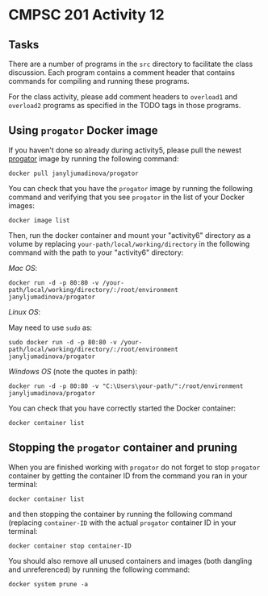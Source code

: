 # CMPSC 201 Activity 12

## Tasks

There are a number of programs in the `src` directory to facilitate the class discussion. Each program contains a comment header that contains commands for compiling and running these programs.

For the class activity, please add comment headers to `overload1` and `overload2` programs as specified in the TODO tags in those programs.

## Using `progator` Docker image

If you haven't done so already during activity5, please pull the newest [progator](https://hub.docker.com/repository/docker/janyljumadinova/progator) image by running the following command:

`docker pull janyljumadinova/progator`

You can check that you have the `progator` image by running the following command and verifying that you see `progator` in the list of your Docker images:

`docker image list`

Then, run the docker container and mount your "activity6" directory as a volume by replacing `your-path/local/working/directory` in the following command with the path to your "activity6" directory:

_Mac OS_:

`docker run -d -p 80:80 -v /your-path/local/working/directory/:/root/environment janyljumadinova/progator`

_Linux OS_:

May need to use `sudo` as:

`sudo docker run -d -p 80:80 -v /your-path/local/working/directory/:/root/environment janyljumadinova/progator`

_Windows OS_ (note the quotes in path):

`docker run -d -p 80:80 -v "C:\Users\your-path/":/root/environment janyljumadinova/progator`

You can check that you have correctly started the Docker container:

`docker container list`

## Stopping the `progator` container and pruning

When you are finished working with `progator` do not forget to stop `progator` container by getting the container ID from the command you ran in your terminal:

`docker container list`

and then stopping the container by running the following command (replacing `container-ID` with the actual `progator` container ID in your terminal:

`docker container stop container-ID`

You should also remove all unused containers and images (both dangling and unreferenced) by running the following command:

`docker system prune -a`
